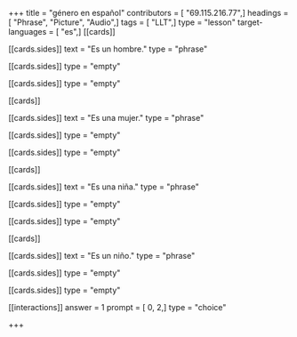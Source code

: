 +++
title = "género en español"
contributors = [ "69.115.216.77",]
headings = [ "Phrase", "Picture", "Audio",]
tags = [ "LLT",]
type = "lesson"
target-languages = [ "es",]
[[cards]]

[[cards.sides]]
text = "Es un hombre."
type = "phrase"

[[cards.sides]]
type = "empty"

[[cards.sides]]
type = "empty"

[[cards]]

[[cards.sides]]
text = "Es una mujer."
type = "phrase"

[[cards.sides]]
type = "empty"

[[cards.sides]]
type = "empty"

[[cards]]

[[cards.sides]]
text = "Es una niña."
type = "phrase"

[[cards.sides]]
type = "empty"

[[cards.sides]]
type = "empty"

[[cards]]

[[cards.sides]]
text = "Es un niño."
type = "phrase"

[[cards.sides]]
type = "empty"

[[cards.sides]]
type = "empty"

[[interactions]]
answer = 1
prompt = [ 0, 2,]
type = "choice"

+++
